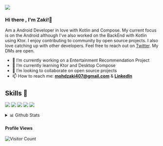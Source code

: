 ![](http://ForTheBadge.com/images/badges/built-with-love.svg)

### Hi there , I'm Zaki!👋

Am a Android Developer in love with Kotlin and Compose. My current focus is on the Android although I've also worked on the BackEnd with Kotlin using Ktor.
I enjoy contributing to community by open source projects. I also love catching up with other developers. Feel free to reach out on [Twitter](https://twitter.com/_gloryweaver). My DMs are open.

- 🔭 I’m currently working on a Entertainment Recommendation Project
- 🌱 I’m currently learning Ktor and Desktop Compose
- 👯 I’m looking to collaborate on open source projects
- 📫 How to reach me: [**mohdzaki407@gmail.com**](mailto:mohdzaki407@gmail.com) & [**LinkedIn**](https://www.linkedin.com/in/mohammad-zaki-60448a148/)

## Skills 🚀
![](https://img.shields.io/badge/Android-3DDC84?style=for-the-badge&logo=android&logoColor=white)
![](https://img.shields.io/badge/Java-ED8B00?style=for-the-badge&logo=java&logoColor=white)
![](https://img.shields.io/badge/Kotlin-0095D5?&style=for-the-badge&logo=kotlin&logoColor=white)
![](https://img.shields.io/badge/SQLite-07405E?style=for-the-badge&logo=sqlite&logoColor=white)
![](https://img.shields.io/badge/MySQL-00000F?style=for-the-badge&logo=mysql&logoColor=white)


<details>
  <summary>📊 Github Stats</summary>

  <p align="center"> <img src="https://github-readme-stats.vercel.app/api?username=iammohdzaki&show_icons=true&theme=gotham" alt="Joel's Stats" /> 

</details>

  #### Profile Views
  
![Visitor Count](https://profile-counter.glitch.me/{iammohdzaki}/count.svg) 

